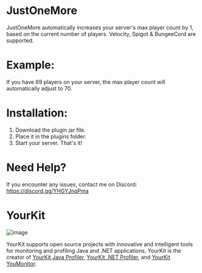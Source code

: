 # JustOneMore

JustOneMore automatically increases your server's max player count by 1, based on the current number of players.
Velocity, Spigot & BungeeCord are supported.

# Example:

If you have 69 players on your server, the max player count will automatically adjust to 70.

# Installation:

1. Download the plugin jar file.
2. Place it in the plugins folder.
3. Start your server. That's it!

# Need Help?

If you encounter any issues, contact me on Discord: https://discord.gg/YHGYJnqPma

# YourKit

![image](https://github.com/user-attachments/assets/72ef1578-3cd7-4fc3-9b35-001d52c19204)

YourKit supports open source projects with innovative and intelligent tools
for monitoring and profiling Java and .NET applications.
YourKit is the creator of <a href="https://www.yourkit.com/java/profiler/">YourKit Java Profiler</a>,
<a href="https://www.yourkit.com/dotnet-profiler/">YourKit .NET Profiler</a>,
and <a href="https://www.yourkit.com/youmonitor/">YourKit YouMonitor</a>.
